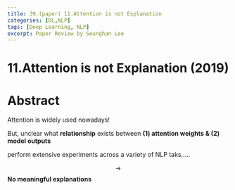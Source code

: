 ```yaml
---
title: 39.(paper) 11.Attention is not Explanation
categories: [DL,NLP]
tags: [Deep Learning, NLP]
excerpt: Paper Review by Seunghan Lee
---
```


# 11.Attention is not Explanation (2019)

<script src="https://cdn.mathjax.org/mathjax/latest/MathJax.js?config=TeX-AMS-MML_HTMLorMML" type="text/javascript"></script>

# Abstract

Attention is widely used nowadays!

But, unclear what **relationship** exists between **(1) attention weights & (2) model outputs**

perform extensive experiments across a variety of NLP taks.....

$$\rightarrow$$ **No meaningful explanations**